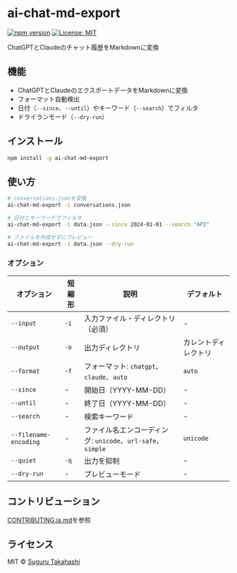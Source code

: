 # ai-chat-md-export

[![npm version](https://badge.fury.io/js/ai-chat-md-export.svg)](https://www.npmjs.com/package/ai-chat-md-export)
[![License: MIT](https://img.shields.io/badge/License-MIT-yellow.svg)](https://opensource.org/licenses/MIT)

ChatGPTとClaudeのチャット履歴をMarkdownに変換

## 機能

- ChatGPTとClaudeのエクスポートデータをMarkdownに変換
- フォーマット自動検出
- 日付（`--since`、`--until`）やキーワード（`--search`）でフィルタ
- ドライランモード（`--dry-run`）

## インストール

```bash
npm install -g ai-chat-md-export
```

## 使い方

```bash
# conversations.jsonを変換
ai-chat-md-export -i conversations.json

# 日付とキーワードでフィルタ
ai-chat-md-export -i data.json --since 2024-01-01 --search "API"

# ファイルを作成せずにプレビュー
ai-chat-md-export -i data.json --dry-run
```

### オプション

| オプション | 短縮形 | 説明 | デフォルト |
|--------|-------|-------------|---------|
| `--input` | `-i` | 入力ファイル・ディレクトリ（必須） | - |
| `--output` | `-o` | 出力ディレクトリ | カレントディレクトリ |
| `--format` | `-f` | フォーマット: `chatgpt`、`claude`、`auto` | `auto` |
| `--since` | - | 開始日（YYYY-MM-DD） | - |
| `--until` | - | 終了日（YYYY-MM-DD） | - |
| `--search` | - | 検索キーワード | - |
| `--filename-encoding` | - | ファイル名エンコーディング: `unicode`、`url-safe`、`simple` | `unicode` |
| `--quiet` | `-q` | 出力を抑制 | - |
| `--dry-run` | - | プレビューモード | - |

## コントリビューション

[CONTRIBUTING.ja.md](CONTRIBUTING.ja.md)を参照

## ライセンス

MIT © [Suguru Takahashi](https://github.com/sugurutakahashi-1234)